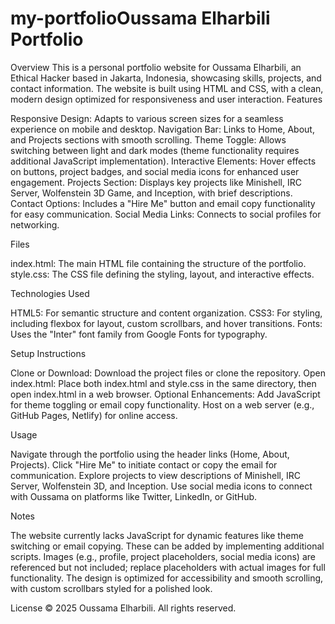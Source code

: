 # my-portfolioOussama Elharbili Portfolio
Overview
This is a personal portfolio website for Oussama Elharbili, an Ethical Hacker based in Jakarta, Indonesia, showcasing skills, projects, and contact information. The website is built using HTML and CSS, with a clean, modern design optimized for responsiveness and user interaction.
Features

Responsive Design: Adapts to various screen sizes for a seamless experience on mobile and desktop.
Navigation Bar: Links to Home, About, and Projects sections with smooth scrolling.
Theme Toggle: Allows switching between light and dark modes (theme functionality requires additional JavaScript implementation).
Interactive Elements: Hover effects on buttons, project badges, and social media icons for enhanced user engagement.
Projects Section: Displays key projects like Minishell, IRC Server, Wolfenstein 3D Game, and Inception, with brief descriptions.
Contact Options: Includes a "Hire Me" button and email copy functionality for easy communication.
Social Media Links: Connects to social profiles for networking.

Files

index.html: The main HTML file containing the structure of the portfolio.
style.css: The CSS file defining the styling, layout, and interactive effects.

Technologies Used

HTML5: For semantic structure and content organization.
CSS3: For styling, including flexbox for layout, custom scrollbars, and hover transitions.
Fonts: Uses the "Inter" font family from Google Fonts for typography.

Setup Instructions

Clone or Download: Download the project files or clone the repository.
Open index.html: Place both index.html and style.css in the same directory, then open index.html in a web browser.
Optional Enhancements:
Add JavaScript for theme toggling or email copy functionality.
Host on a web server (e.g., GitHub Pages, Netlify) for online access.



Usage

Navigate through the portfolio using the header links (Home, About, Projects).
Click "Hire Me" to initiate contact or copy the email for communication.
Explore projects to view descriptions of Minishell, IRC Server, Wolfenstein 3D, and Inception.
Use social media icons to connect with Oussama on platforms like Twitter, LinkedIn, or GitHub.

Notes

The website currently lacks JavaScript for dynamic features like theme switching or email copying. These can be added by implementing additional scripts.
Images (e.g., profile, project placeholders, social media icons) are referenced but not included; replace placeholders with actual images for full functionality.
The design is optimized for accessibility and smooth scrolling, with custom scrollbars styled for a polished look.

License
© 2025 Oussama Elharbili. All rights reserved.
